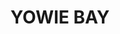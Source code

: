 ---
lastmod: '2025-04-06T06:05:20+00:00'
latitude: -34.037692
layout: suburb
longitude: 151.101564
postcode: '2228'
state: NSW
title: YOWIE BAY
url: /nsw/yowie-bay/
---